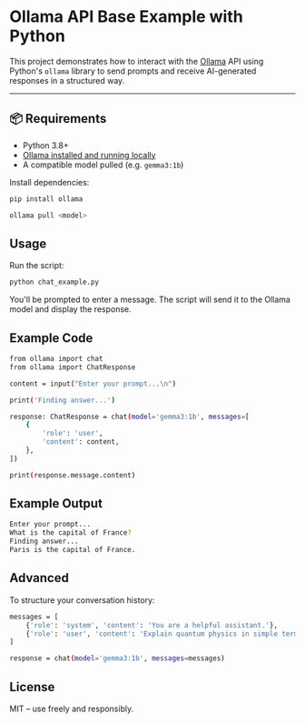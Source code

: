 # Ollama API Base Example with Python

This project demonstrates how to interact with the [Ollama](https://ollama.com/) API using Python's `ollama` library to send prompts and receive AI-generated responses in a structured way.

---

## 📦 Requirements

- Python 3.8+
- [Ollama installed and running locally](https://ollama.com/download)
- A compatible model pulled (e.g. `gemma3:1b`)

Install dependencies:

```bash
pip install ollama

ollama pull <model>
```

## Usage

Run the script:

```bash
python chat_example.py
```

You'll be prompted to enter a message. The script will send it to the Ollama model and display the response.

## Example Code

```bash
from ollama import chat
from ollama import ChatResponse

content = input("Enter your prompt...\n")

print('Finding answer...')

response: ChatResponse = chat(model='gemma3:1b', messages=[
    {
        'role': 'user',
        'content': content,
    },
])

print(response.message.content)
```

## Example Output

```bash
Enter your prompt...
What is the capital of France?
Finding answer...
Paris is the capital of France.
```

## Advanced
To structure your conversation history:

```bash
messages = [
    {'role': 'system', 'content': 'You are a helpful assistant.'},
    {'role': 'user', 'content': 'Explain quantum physics in simple terms.'}
]

response = chat(model='gemma3:1b', messages=messages)
```

## License
MIT – use freely and responsibly.
